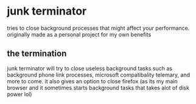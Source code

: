 # junk terminator
 tries to close background processes that might affect your performance.
originally made as a personal project for my own benefits
## the termination
junk terminator will try to close useless background tasks such as background phone link processes, microsoft compatibality telemary, and more to come. it also gives an option to close firefox (as its my main browser and it sometimes starts background tasks that takes alot of disk power lol)
